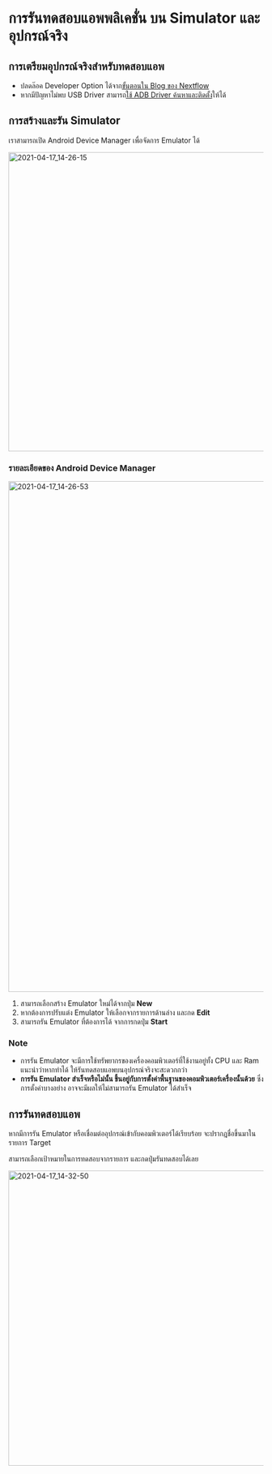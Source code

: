 

# การรันทดสอบแอพพลิเคชั่น บน Simulator และ อุปกรณ์จริง

## การเตรียมอุปกรณ์จริงสำหรับทดสอบแอพ

- ปลดล๊อค Developer Option ได้จาก[ขั้นตอนใน Blog ของ Nextflow](https://nextflow.in.th/2014/enable-android-developer-option/)
- หากมีปัญหาไม่พบ USB Driver สามารถ[ใช้ ADB Driver ค้นหาและติดตั้ง](https://adbdriver.com/downloads/)ให้ได้

## การสร้างและรัน Simulator 

เราสามารถเปิด Android Device Manager เพื่อจัดการ Emulator ได้ 

<img width="591" alt="2021-04-17_14-26-15" src="https://user-images.githubusercontent.com/85179/115105566-00a44180-9f8a-11eb-84b0-835b72082e5e.png">



### รายละเอียดของ Android Device Manager 

<img width="1009" alt="2021-04-17_14-26-53" src="https://user-images.githubusercontent.com/85179/115105569-0732b900-9f8a-11eb-9374-410b71b21c0d.png">


1. สามารถเลือกสร้าง Emulator ใหม่ได้จากปุ่ม **New**
2. หากต้องการปรับแต่ง Emulator ให้เลือกจากรายการด้านล่าง และกด **Edit**
3. สามารถรัน Emulator ที่ต้องการได้ จากการกดปุ่ม **Start**

### Note 

- การรัน Emulator จะมีการใช้ทรัพยากรของเครื่องคอมพิวเตอร์ที่ใช้งานอยู่ทั้ง CPU และ Ram แนะนำว่าหากทำได้ ให้รันทดสอบแอพบนอุปกรณ์จริงจะสะดวกกว่า
- **การรัน Emulator สำเร็จหรือไม่นั้น ขึ้นอยู่กับการตั้งค่าพื้นฐานของคอมพิวเตอร์เครื่องนั้นด้วย** ซึ่งการตั้งค่าบางอย่าง อาจจะมีผลให้ไม่สามารถรัน Emulator ได้สำเร็จ

## การรันทดสอบแอพ

หากมีการรัน Emulator หรือเชื่อมต่ออุปกรณ์เข้ากับคอมพิวเตอร์ได้เรียบร้อย จะปรากฎชื่อขึ้นมาในรายการ Target 

สามารถเลือกเป้าหมายในการทดสอบจากรายการ และกดปุ่มรันทดสอบได้เลย 

<img width="583" alt="2021-04-17_14-32-50" src="https://user-images.githubusercontent.com/85179/115105574-0dc13080-9f8a-11eb-9c19-bd95fc4d725e.png">


